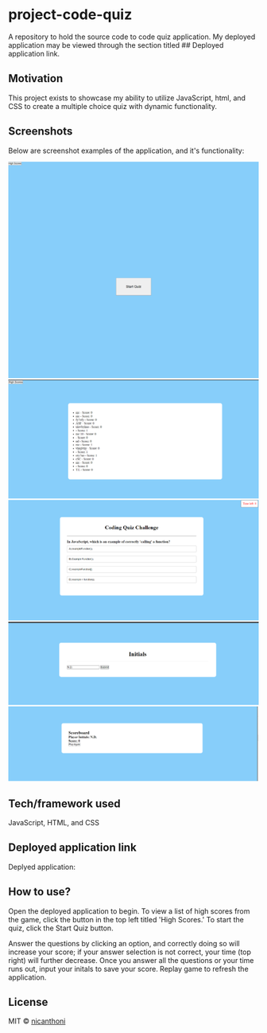 # project-code-quiz
A repository to hold the source code to  code quiz application. My deployed application may be viewed through the section titled ## Deployed application link. 

## Motivation
This project exists to showcase my ability to utilize JavaScript, html, and CSS to create a multiple choice quiz with dynamic functionality.


## Screenshots

Below are screenshot examples of the application, and it's functionality:

![ScreenShot](./assets/images/quiz1.png)
![ScreenShot](./assets/images/quiz2.png)
![ScreenShot](./assets/images/quiz3.png)
![ScreenShot](./assets/images/quiz4.png)
![ScreenShot](./assets/images/quiz5.png)

## Tech/framework used
JavaScript, HTML, and CSS


## Deployed application link

Deplyed application: 


## How to use?
Open the deployed application to begin. To view a list of high scores from the game, click the button in the top left titled 'High Scores.' To start the quiz, click the Start Quiz button.

Answer the questions by clicking an option, and correctly doing so will increase your score; if your answer selection is not correct, your time (top right) will further decrease. Once you answer all the questions or your time runs out, input your initals to save your score. Replay game to refresh the application.


## License

MIT © [nicanthoni]()
